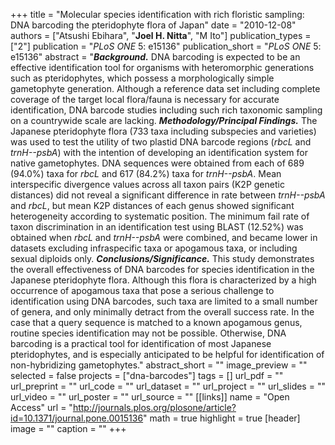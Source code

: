 +++
title = "Molecular species identification with rich floristic sampling: DNA barcoding the pteridophyte flora of Japan"
date = "2010-12-08"
authors = ["Atsushi Ebihara", "**Joel H. Nitta**", "M Ito"]
publication_types = ["2"]
publication = "_PLoS ONE_ 5: e15136"
publication_short = "_PLoS ONE_ 5: e15136"
abstract = "__*Background.*__ DNA barcoding is expected to be an effective identification tool for organisms with heteromorphic generations such as pteridophytes, which possess a morphologically simple gametophyte generation. Although a reference data set including complete coverage of the target local flora/fauna is necessary for accurate identification, DNA barcode studies including such rich taxonomic sampling on a countrywide scale are lacking. __*Methodology/Principal Findings.*__ The Japanese pteridophyte flora (733 taxa including subspecies and varieties) was used to test the utility of two plastid DNA barcode regions (*rbcL* and *trnH--psbA*) with the intention of developing an identification system for native gametophytes. DNA sequences were obtained from each of 689 (94.0%) taxa for *rbcL* and 617 (84.2%) taxa for *trnH--psbA*. Mean interspecific divergence values across all taxon pairs (K2P genetic distances) did not reveal a significant difference in rate between *trnH--psbA* and *rbcL*, but mean K2P distances of each genus showed significant heterogeneity according to systematic position. The minimum fail rate of taxon discrimination in an identification test using BLAST (12.52%) was obtained when *rbcL* and *trnH--psbA* were combined, and became lower in datasets excluding infraspecific taxa or apogamous taxa, or including sexual diploids only. __*Conclusions/Significance.*__ This study demonstrates the overall effectiveness of DNA barcodes for species identification in the Japanese pteridophyte flora. Although this flora is characterized by a high occurrence of apogamous taxa that pose a serious challenge to identification using DNA barcodes, such taxa are limited to a small number of genera, and only minimally detract from the overall success rate. In the case that a query sequence is matched to a known apogamous genus, routine species identification may not be possible. Otherwise, DNA barcoding is a practical tool for identification of most Japanese pteridophytes, and is especially anticipated to be helpful for identification of non-hybridizing gametophytes."
abstract_short = ""
image_preview = ""
selected = false
projects = ["dna-barcodes"]
tags = []
url_pdf = ""
url_preprint = ""
url_code = ""
url_dataset = ""
url_project = ""
url_slides = ""
url_video = ""
url_poster = ""
url_source = ""
[[links]]
  name = "Open Access"
  url = "http://journals.plos.org/plosone/article?id=10.1371/journal.pone.0015136"
math = true
highlight = true
[header]
image = ""
caption = ""
+++
